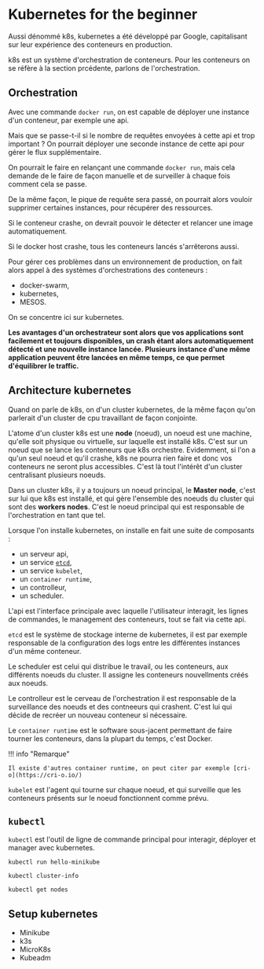 # Kubernetes for the beginner

Aussi dénommé k8s, kubernetes a été développé par Google, capitalisant sur leur expérience des conteneurs en production.

k8s est un système d'orchestration de conteneurs. Pour les conteneurs on se réfère à la section prcédente, parlons de l'orchestration.

## Orchestration

Avec une commande `docker run`, on est capable de déployer une instance d'un conteneur, par exemple une api.

Mais que se passe-t-il si le nombre de requêtes envoyées à cette api et trop important ? On pourrait déployer une seconde instance de cette api pour gérer le flux supplémentaire.

On pourrait le faire en relançant une commande `docker run`, mais cela demande de le faire de façon manuelle et de surveiller à chaque fois comment cela se passe.

De la même façon, le pique de requête sera passé, on pourrait alors vouloir supprimer certaines instances, pour récupérer des ressources.

Si le conteneur crashe, on devrait pouvoir le détecter et relancer une image automatiquement.

Si le docker host crashe, tous les conteneurs lancés s'arrêterons aussi.

Pour gérer ces problèmes dans un environnement de production, on fait alors appel à des systèmes d'orchestrations des conteneurs :

* docker-swarm,
* kubernetes,
* MESOS.

On se concentre ici sur kubernetes.

**Les avantages d'un orchestrateur sont alors que vos applications sont facilement et toujours disponibles, un crash étant alors automatiquement détecté et une nouvelle instance lancée. Plusieurs instance d'une même application peuvent être lancées en même temps, ce que permet d'équilibrer le traffic.**

## Architecture kubernetes

Quand on parle de k8s, on d'un cluster kubernetes, de la même façon qu'on parlerait d'un cluster de cpu travaillant de façon conjointe.

L'atome d'un cluster k8s est une **node** (noeud), un noeud est une machine, qu'elle soit physique ou virtuelle, sur laquelle est installé k8s. C'est sur  un noeud que se lance les conteneurs que k8s orchestre. Evidemment, si l'on a qu'un seul noeud et qu'il crashe, k8s ne pourra rien faire et donc vos conteneurs ne seront plus accessibles. C'est là tout l'intérêt d'un cluster centralisant plusieurs noeuds.

Dans un cluster k8s, il y a toujours un noeud principal, le **Master node**, c'est sur lui que k8s est installé, et qui gère l'ensemble des noeuds du cluster qui sont des **workers nodes**. C'est le noeud principal qui est responsable de l'orchestration en tant que tel.

Lorsque l'on installe kubernetes, on installe en fait une suite de composants :

* un serveur api,
* un service [`etcd`](https://etcd.io/),
* un service `kubelet`,
* un `container runtime`,
* un controlleur,
* un scheduler.

L'api est l'interface principale avec laquelle l'utilisateur interagit, les lignes de commandes, le management des conteneurs, tout se fait via cette api.

`etcd` est le système de stockage interne de kubernetes, il est par exemple responsable de la configuration des logs entre les différentes instances d'un même conteneur.

Le scheduler est celui qui distribue le travail, ou les conteneurs, aux différents noeuds du cluster. Il assigne les conteneurs nouvellments créés aux noeuds.

Le controlleur est le cerveau de l'orchestration il est responsable de la surveillance des noeuds et des contneeurs qui crashent. C'est lui qui décide de recréer un nouveau conteneur si nécessaire.

Le `container runtime` est le software sous-jacent permettant de faire tourner les conteneurs, dans la plupart du temps, c'est Docker.

!!! info "Remarque"

    Il existe d'autres container runtime, on peut citer par exemple [cri-o](https://cri-o.io/)

`kubelet` est l'agent qui tourne sur chaque noeud, et qui surveille que les conteneurs présents sur le noeud fonctionnent comme prévu.

## `kubectl`

`kubectl` est l'outil de ligne de commande principal pour interagir, déployer et manager avec kubernetes.

```shell title="helloworld de kubernetes"
kubectl run hello-minikube
```

```shell title="Affiche les informations du cluster"
kubectl cluster-info
```

```shell title="liste l'ensemble des noeuds du conteneur"
kubectl get nodes
```

## Setup kubernetes

* Minikube
* k3s
* MicroK8s
* Kubeadm